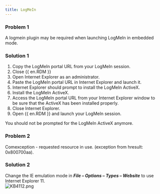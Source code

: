 ```yaml
---
title: LogMeIn
---
```

### Problem 1

A logmein plugin may be required when launching LogMeIn in embedded mode.

### Solution 1

1. Copy the LogMeIn portal URL from your LogMeIn session.
1. Close {{ en.RDM }}
1. Open Internet Explorer as an administrator.
1. Paste the LogMeIn portal URL in Internet Explorer and launch it.
1. Internet Explorer should prompt to install the LogMeIn ActiveX.
1. Install the LogMeIn ActiveX.
1. Access the LogMeIn portal URL from your Internet Explorer window to be sure that the ActiveX has been installed properly.
1. Close Internet Explorer.
1. Open {{ en.RDM }} and launch your LogMeIn session.  

You should not be prompted for the LogMeIn ActiveX anymore.

### Problem 2

Comexception - requested resource in use. (exception from hresult: 0x800700aa).

### Solution 2

Change the IE emulation mode in ***File – Options – Types – Website*** to use Internet Explorer 11.  
![KB4112.png](/img/en/kb/KB4112.png)
